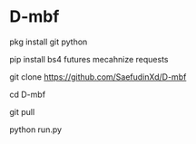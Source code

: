 # D-mbf


pkg install git python


pip install bs4 futures mecahnize requests


git clone https://github.com/SaefudinXd/D-mbf


cd D-mbf


git pull


python run.py

